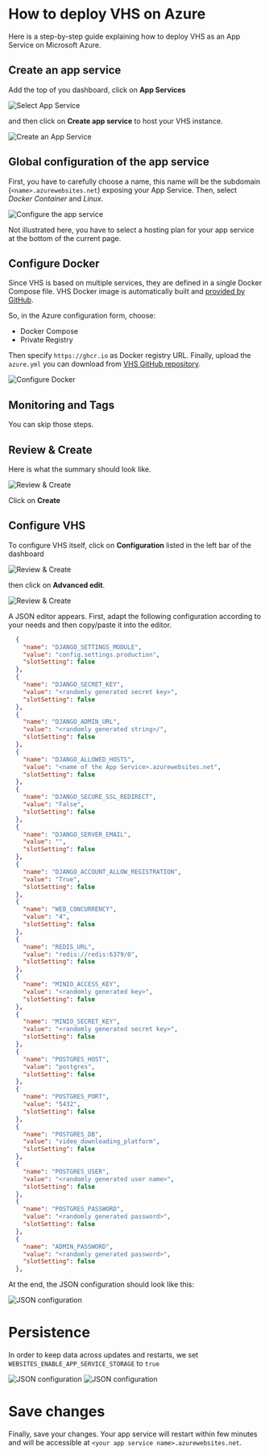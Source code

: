 # How to deploy VHS on Azure
Here is a step-by-step guide explaining how to deploy VHS as an App Service on Microsoft Azure.

## Create an app service
Add the top of you dashboard, click on **App Services**

![Select App Service](images/azure_1.png)

and then click on **Create app service** to host your VHS instance.

![Create an App Service](images/azure_2.png)

## Global configuration of the app service
First, you have to carefully choose a name, this name will be the subdomain (`<name>.azurewebsites.net`) exposing your App Service. Then, select *Docker Container* and *Linux*.

![Configure the app service](images/azure_3.png)

Not illustrated here, you have to select a hosting plan for your app service at the bottom of the current page.

## Configure Docker
Since VHS is based on multiple services, they are defined in a single Docker Compose file. VHS Docker image is automatically built and [provided by GitHub](https://github.com/HumanRightsWatch/VHS/pkgs/container/vhs).

So, in the Azure configuration form, choose:

* Docker Compose
* Private Registry

Then specify `https://ghcr.io` as Docker registry URL. Finally, upload the `azure.yml` you can download from [VHS GitHub repository](https://github.com/HumanRightsWatch/VHS/blob/main/azure.yml).

![Configure Docker](images/azure_6.png)

## Monitoring and Tags
You can skip those steps.

## Review & Create
Here is what the summary should look like.

![Review & Create](images/azure_9.png)

Click on **Create**

## Configure VHS
To configure VHS itself, click on **Configuration** listed in the left bar of the dashboard

![Review & Create](images/azure_10.png)

then click on **Advanced edit**.

![Review & Create](images/azure_11.png)

A JSON editor appears. First, adapt the following configuration according to your needs and then copy/paste it into the editor.

```json
  {
    "name": "DJANGO_SETTINGS_MODULE",
    "value": "config.settings.production",
    "slotSetting": false
  },
  {
    "name": "DJANGO_SECRET_KEY",
    "value": "<randomly generated secret key>",
    "slotSetting": false
  },
  {
    "name": "DJANGO_ADMIN_URL",
    "value": "<randomly generated string>/",
    "slotSetting": false
  },
  {
    "name": "DJANGO_ALLOWED_HOSTS",
    "value": "<name of the App Service>.azurewebsites.net",
    "slotSetting": false
  },
  {
    "name": "DJANGO_SECURE_SSL_REDIRECT",
    "value": "False",
    "slotSetting": false
  },
  {
    "name": "DJANGO_SERVER_EMAIL",
    "value": "",
    "slotSetting": false
  },
  {
    "name": "DJANGO_ACCOUNT_ALLOW_REGISTRATION",
    "value": "True",
    "slotSetting": false
  },
  {
    "name": "WEB_CONCURRENCY",
    "value": "4",
    "slotSetting": false
  },
  {
    "name": "REDIS_URL",
    "value": "redis://redis:6379/0",
    "slotSetting": false
  },
  {
    "name": "MINIO_ACCESS_KEY",
    "value": "<randomly generated key>",
    "slotSetting": false
  },
  {
    "name": "MINIO_SECRET_KEY",
    "value": "<randomly generated secret key>",
    "slotSetting": false
  },
  {
    "name": "POSTGRES_HOST",
    "value": "postgres",
    "slotSetting": false
  },
  {
    "name": "POSTGRES_PORT",
    "value": "5432",
    "slotSetting": false
  },
  {
    "name": "POSTGRES_DB",
    "value": "video_downloading_platform",
    "slotSetting": false
  },
  {
    "name": "POSTGRES_USER",
    "value": "<randomly generated user name>",
    "slotSetting": false
  },
  {
    "name": "POSTGRES_PASSWORD",
    "value": "<randomly generated password>",
    "slotSetting": false
  },
  {
    "name": "ADMIN_PASSWORD",
    "value": "<randomly generated password>",
    "slotSetting": false
  },
```

At the end, the JSON configuration should look like this:

![JSON configuration](images/azure_12.png)

# Persistence
In order to keep data across updates and restarts, we set `WEBSITES_ENABLE_APP_SERVICE_STORAGE` to `true`

![JSON configuration](images/azure_13.png)
![JSON configuration](images/azure_14.png)

# Save changes
Finally, save your changes. Your app service will restart within few minutes and will be accessible at `<your app service name>.azurewebsites.net`.

